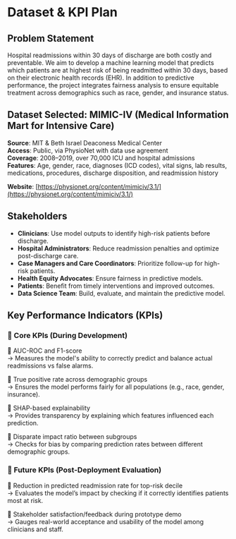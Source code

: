# Dataset & KPI Plan

## Problem Statement

Hospital readmissions within 30 days of discharge are both costly and preventable. We aim to develop a machine learning model that predicts which patients are at highest risk of being readmitted within 30 days, based on their electronic health records (EHR). In addition to predictive performance, the project integrates fairness analysis to ensure equitable treatment across demographics such as race, gender, and insurance status.


## Dataset Selected: MIMIC-IV (Medical Information Mart for Intensive Care)

**Source**: MIT & Beth Israel Deaconess Medical Center  
**Access**: Public, via PhysioNet with data use agreement  
**Coverage**: 2008–2019, over 70,000 ICU and hospital admissions  
**Features**: Age, gender, race, diagnoses (ICD codes), vital signs, lab results, medications, procedures, discharge disposition, and readmission history

**Website**: [https://physionet.org/content/mimiciv/3.1/](https://physionet.org/content/mimiciv/3.1/)


## Stakeholders

- **Clinicians**: Use model outputs to identify high-risk patients before discharge.
- **Hospital Administrators**: Reduce readmission penalties and optimize post-discharge care.
- **Case Managers and Care Coordinators**: Prioritize follow-up for high-risk patients.
- **Health Equity Advocates**: Ensure fairness in predictive models.
- **Patients**: Benefit from timely interventions and improved outcomes.
- **Data Science Team**: Build, evaluate, and maintain the predictive model.

## Key Performance Indicators (KPIs)

### 📌 Core KPIs (During Development)

🔸 AUC-ROC and F1-score  
  → Measures the model's ability to correctly predict and balance actual readmissions vs false alarms.

🔸 True positive rate across demographic groups  
  → Ensures the model performs fairly for all populations (e.g., race, gender, insurance).

🔸 SHAP-based explainability  
  → Provides transparency by explaining which features influenced each prediction.

🔸 Disparate impact ratio between subgroups  
  → Checks for bias by comparing prediction rates between different demographic groups.

### 🔮 Future KPIs (Post-Deployment Evaluation)

🔸 Reduction in predicted readmission rate for top-risk decile  
  → Evaluates the model’s impact by checking if it correctly identifies patients most at risk.

🔸 Stakeholder satisfaction/feedback during prototype demo  
  → Gauges real-world acceptance and usability of the model among clinicians and staff.

